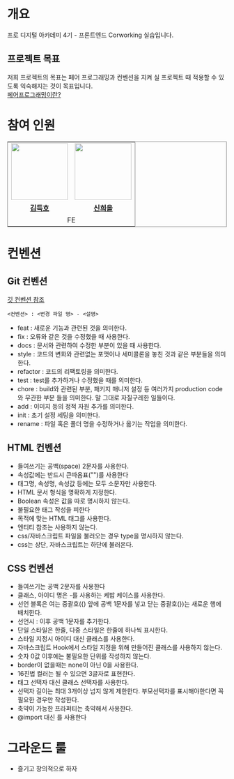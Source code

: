 # 개요
프로 디지털 아카데미 4기 - 프론트엔드 Corworking 실습입니다.

## 프로젝트 목표
저희 프로젝트의 목표는 페어 프로그래밍과 컨벤션을 지켜 실 프로젝트 때 적용할 수 있도록 익숙해지는 것이 목표입니다.
<br />
[페어프로그래밍이란?](https://velog.io/@congaweb/Pair-Programing)


# 참여 인원
<table style="border: 0.5px solid gray">
 <tr>
    <td align="center"><a href="https://github.com/subsub97"><img src="https://avatars.githubusercontent.com/subsub97" width="130px;" alt=""></td>
    <td align="center" style="border-right : 0.5px solid gray"><a href="https://github.com/ShinHeeEul"><img src="https://avatars.githubusercontent.com/ShinHeeEul" width="130px;" alt=""></td>

  </tr>
  <tr>
    <td align="center"><a href="https://github.com/subsub97"><b>김득호</b></td>
    <td align="center"style="border-right : 0.5px solid gray"><a href="https://github.com/ShinHeeEul" ><b>신희을</b></td>
  </tr>

  <tr>
    <td align = "center" colspan = "2" style="border-right : 0.5px solid gray">FE</td>
  </tr>
</table>


# 컨벤션
##  Git 컨벤션
[깃 컨벤션 참조](https://velog.io/@devholic/%EC%9A%B0%ED%85%8C%EC%BD%94-6%EA%B8%B0-%EB%8F%84%EC%A0%84%EA%B8%B0-%EC%BB%A4%EB%B0%8B-%EC%BB%A8%EB%B2%A4%EC%85%98-%EC%84%A4%EC%A0%95-Udacity-%EC%BB%A8%EB%B2%A4%EC%85%98-%EB%B2%88%EC%97%AD-%EB%B0%8F-%EC%A0%95%EB%A6%AC)
```
<컨벤션> : <변경 파일 명> - <설명>
```
 - feat : 새로운 기능과 관련된 것을 의미한다.
 - fix : 오류와 같은 것을 수정했을 때 사용한다.
 - docs : 문서와 관련하여 수정한 부분이 있을 때 사용한다.
 - style : 코드의 변화와 관련없는 포맷이나 세미콜론을 놓친 것과 같은 부분들을 의미한다.
 - refactor : 코드의 리팩토링을 의미한다.
 - test : test를 추가하거나 수정했을 때를 의미한다.
 - chore : build와 관련된 부분, 패키지 매니저 설정 등 여러가지 production code와 무관한 부분 들을 의미한다. 말 그대로 자질구레한 일들이다.
 - add : 이미지 등의 정적 자원 추가를 의미한다.
 - init : 초기 설정 세팅을 의미한다.
 - rename : 파일 혹은 폴더 명을 수정하거나 옮기는 작업을 의미한다.

## HTML 컨벤션
- 들여쓰기는 공백(space) 2문자를 사용한다.
- 속성값에는 반드시 큰따옴표("")를 사용한다
- 태그명, 속성명, 속성값 등에는 모두 소문자만 사용한다.
- HTML 문서 형식을 명확하게 지정한다.
- Boolean 속성은 값을 따로 명시하지 않는다.
- 불필요한 태그 작성을 피한다
- 목적에 맞는 HTML 태그를 사용한다.
- 엔티티 참조는 사용하지 않는다.
- css/자바스크립트 파일을 불러오는 경우 type을 명시하지 않는다.
- css는 상단, 자바스크립트는 하단에 불러온다.

## CSS 컨벤션
- 들여쓰기는 공백 2문자를 사용한다
- 클래스, 아이디 명은 -를 사용하는 케밥 케이스를 사용한다.
- 선언 블록은 여는 중괄호({) 앞에 공백 1문자를 넣고 닫는 중괄호(})는 새로운 행에 배치한다.
- 선언시 : 이후 공백 1문자를 추가한다.
- 단일 스타일은 한줄, 다중 스타일은 한줄에 하나씩 표시한다.
- 스타일 지정시 아이디 대신 클래스를 사용한다.
- 자바스크립트 Hook에서 스타일 지정을 위해 만들어진 클래스를 사용하지 않는다.
- 숫자 0값 이후에는 불필요한 단위를 작성하지 않는다.
- border이 없을때는 none이 아닌 0을 사용한다.
- 16진법 컬러는 될 수 있으면 3글자로 표현한다.
- 태그 선택자 대신 클래스 선택자를 사용한다.
- 선택자 길이는 최대 3개이상 넘지 않게 제한한다. 부모선택자를 표시해야한다면 꼭 필요한 경우만 작성한다.
- 축약이 가능한 프라퍼티는 축약해서 사용한다.
- @import 대신 <link>를 사용한다

# 그라운드 룰
- 즐기고 창의적으로 하자
